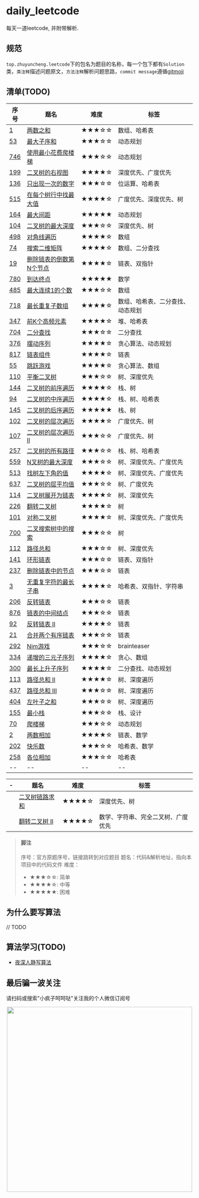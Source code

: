 # daily_leetcode

每天一道leetcode, 并附带解析.

## 规范

`top.zhuyuncheng.leetcode`下的包名为题目的名称，每一个包下都有`Solution`类，`类注释`描述问题原文，`方法注释`解析问题思路，`commit message`遵循[gitmoji](https://gitmoji.carloscuesta.me/)

## 清单(TODO)

| 序号 | 题名 | 难度 | 标签 |
| ----- | ----- | ----- | ----- |
| [1](https://leetcode.com/problemset/all/?search=1) | [两数之和](https://github.com/zhuyuncheng/daily_leetcode/blob/master/src/main/java/top/zhuyuncheng/leetcode/two_sum/Solution.java) | ★★★☆☆ | 数组、哈希表 |
| [53](https://leetcode.com/problemset/all/?search=53) | [最大子序和](https://github.com/zhuyuncheng/daily_leetcode/blob/master/src/main/java/top/zhuyuncheng/leetcode/maximum_subarray/Solution.java) | ★★★☆☆ | 动态规划 |
| [746](https://leetcode.com/problemset/all/?search=746)  | [使用最小花费爬楼梯](https://github.com/zhuyuncheng/daily_leetcode/blob/master/src/main/java/top/zhuyuncheng/leetcode/min_cost_climbing_stairs/Solution.java) | ★★★☆☆ | 动态规划 |
| [199](https://leetcode.com/problemset/all/?search=199)  | [二叉树的右视图](https://github.com/zhuyuncheng/daily_leetcode/blob/master/src/main/java/top/zhuyuncheng/leetcode/binary_tree_right_side_view/Solution.java) | ★★★★☆ | 深度优先、广度优先 |
| [136](https://leetcode.com/problemset/all/?search=136)  | [只出现一次的数字](https://github.com/zhuyuncheng/daily_leetcode/blob/master/src/main/java/top/zhuyuncheng/leetcode/single_number/Solution.java) | ★★★☆☆ | 位运算、哈希表 |
| [515](https://leetcode.com/problemset/all/?search=515)  | [在每个树行中找最大值](https://github.com/zhuyuncheng/daily_leetcode/blob/master/src/main/java/top/zhuyuncheng/leetcode/find_largest_value_in_each_tree_row/Solution.java) | ★★★★☆ | 广度优先、深度优先、树 |
| [164](https://leetcode.com/problemset/all/?search=164)  | [最大间距](https://github.com/zhuyuncheng/daily_leetcode/blob/master/src/main/java/top/zhuyuncheng/leetcode/maximum_gap/Solution.java) | ★★★★★ | 动态规划 |
| [104](https://leetcode.com/problemset/all/?search=104)  | [二叉树的最大深度](https://github.com/zhuyuncheng/daily_leetcode/blob/master/src/main/java/top/zhuyuncheng/leetcode/maximum_depth_of_binary_tree/Solution.java) | ★★★☆☆ | 深度优先、树 |
| [498](https://leetcode.com/problemset/all/?search=498)  | [对角线遍历](https://github.com/zhuyuncheng/daily_leetcode/blob/master/src/main/java/top/zhuyuncheng/leetcode/diagonal_traverse/Solution.java) | ★★★★☆ | 数组 |
| [74](https://leetcode.com/problemset/all/?search=74)  | [搜索二维矩阵](https://github.com/zhuyuncheng/daily_leetcode/blob/master/src/main/java/top/zhuyuncheng/leetcode/search_a_2d_matrix/Solution.java) | ★★★★☆ | 数组、二分查找 |
| [19](https://leetcode.com/problemset/all/?search=19)  | [删除链表的倒数第N个节点](https://github.com/zhuyuncheng/daily_leetcode/blob/master/src/main/java/top/zhuyuncheng/leetcode/remove_nth_node_from_end_of_list/Solution.java) | ★★★★☆ | 链表、双指针 |
| [780](https://leetcode.com/problemset/all/?search=780)  | [到达终点](https://github.com/zhuyuncheng/daily_leetcode/blob/master/src/main/java/top/zhuyuncheng/leetcode/reaching_points/Solution.java) | ★★★★★ | 数学 |
| [485](https://leetcode.com/problemset/all/?search=485)  | [最大连续1的个数](https://github.com/zhuyuncheng/daily_leetcode/blob/master/src/main/java/top/zhuyuncheng/leetcode/max_consecutive_ones/Solution.java) | ★★★☆☆ | 数组 |
| [718](https://leetcode.com/problemset/all/?search=718)  | [最长重复子数组](https://github.com/zhuyuncheng/daily_leetcode/blob/master/src/main/java/top/zhuyuncheng/leetcode/maximum_length_of_repeated_subarray/Solution.java) | ★★★★☆ | 数组、哈希表、二分查找、动态规划 |
| [347](https://leetcode.com/problemset/all/?search=347)  | [前K个高频元素](https://github.com/zhuyuncheng/daily_leetcode/blob/master/src/main/java/top/zhuyuncheng/leetcode/top_k_frequent_elements/Solution.java) | ★★★★☆ | 堆、哈希表 |
| [704](https://leetcode.com/problemset/all/?search=704)  | [二分查找](https://github.com/zhuyuncheng/daily_leetcode/blob/master/src/main/java/top/zhuyuncheng/leetcode/binary_search/Solution.java) | ★★★☆☆ | 二分查找 |
| [376](https://leetcode.com/problemset/all/?search=376)  | [摆动序列](https://github.com/zhuyuncheng/daily_leetcode/blob/master/src/main/java/top/zhuyuncheng/leetcode/wiggle_subsequence/Solution.java) | ★★★★☆ | 贪心算法、动态规划 |
| [817](https://leetcode.com/problemset/all/?search=817)  | [链表组件](https://github.com/zhuyuncheng/daily_leetcode/blob/master/src/main/java/top/zhuyuncheng/leetcode/linked_list_components/Solution.java) | ★★★★☆ | 链表 |
| [55](https://leetcode.com/problemset/all/?search=55)  | [跳跃游戏](https://github.com/zhuyuncheng/daily_leetcode/blob/master/src/main/java/top/zhuyuncheng/leetcode/jump_game/Solution.java) | ★★★★☆ | 贪心算法、数组 |
| [110](https://leetcode.com/problemset/all/?search=110)  | [平衡二叉树](https://github.com/zhuyuncheng/daily_leetcode/blob/master/src/main/java/top/zhuyuncheng/leetcode/balanced_binary_tree/Solution.java) | ★★★☆☆ | 树、深度优先 |
| [144](https://leetcode.com/problemset/all/?search=144)  | [二叉树的前序遍历](https://github.com/zhuyuncheng/daily_leetcode/blob/master/src/main/java/top/zhuyuncheng/leetcode/binary_tree_preorder_traversal/Solution.java) | ★★★★☆ | 栈、树 |
| [94](https://leetcode.com/problemset/all/?search=94)  | [二叉树的中序遍历](https://github.com/zhuyuncheng/daily_leetcode/blob/master/src/main/java/top/zhuyuncheng/leetcode/binary_tree_inorder_traversal/Solution.java) | ★★★★☆ | 栈、树、哈希表 |
| [145](https://leetcode.com/problemset/all/?search=145)  | [二叉树的后序遍历](https://github.com/zhuyuncheng/daily_leetcode/blob/master/src/main/java/top/zhuyuncheng/leetcode/binary_tree_postorder_traversal/Solution.java) | ★★★★★ | 栈、树 |
| [102](https://leetcode.com/problemset/all/?search=102)  | [二叉树的层次遍历](https://github.com/zhuyuncheng/daily_leetcode/blob/master/src/main/java/top/zhuyuncheng/leetcode/binary_tree_level_order_traversal/Solution.java) | ★★★★☆ | 广度优先、树 |
| [107](https://leetcode.com/problemset/all/?search=107)  | [二叉树的层次遍历 II](https://github.com/zhuyuncheng/daily_leetcode/blob/master/src/main/java/top/zhuyuncheng/leetcode/binary_tree_level_order_traversal_ii/Solution.java) | ★★★☆☆ | 广度优先、树 |
| [257](https://leetcode.com/problemset/all/?search=257)  | [二叉树的所有路径](https://github.com/zhuyuncheng/daily_leetcode/blob/master/src/main/java/top/zhuyuncheng/leetcode/binary_tree_paths/Solution.java) | ★★★☆☆ | 栈、树、哈希表 |
| [559](https://leetcode.com/problemset/all/?search=559)  | [N叉树的最大深度](https://github.com/zhuyuncheng/daily_leetcode/blob/master/src/main/java/top/zhuyuncheng/leetcode/maximum_depth_of_n_ary_tree/Solution.java) | ★★★☆☆ | 树、深度优先、广度优先 |
| [513](https://leetcode.com/problemset/all/?search=513)  | [找树左下角的值](https://github.com/zhuyuncheng/daily_leetcode/blob/master/src/main/java/top/zhuyuncheng/leetcode/find_bottom_left_tree_value/Solution.java) | ★★★★☆ | 树、深度优先、广度优先 |
| [637](https://leetcode.com/problemset/all/?search=637)  | [二叉树的层平均值](https://github.com/zhuyuncheng/daily_leetcode/blob/master/src/main/java/top/zhuyuncheng/leetcode/average_of_levels_in_binary_tree/Solution.java) | ★★★☆☆ | 树、广度优先 |
| [114](https://leetcode.com/problemset/all/?search=114)  | [二叉树展开为链表](https://github.com/zhuyuncheng/daily_leetcode/blob/master/src/main/java/top/zhuyuncheng/leetcode/flatten_binary_tree_to_linked_list/Solution.java) | ★★★★☆ | 树、深度优先 |
| [226](https://leetcode.com/problemset/all/?search=226)  | [翻转二叉树](https://github.com/zhuyuncheng/daily_leetcode/blob/master/src/main/java/top/zhuyuncheng/leetcode/invert_binary_tree/Solution.java) | ★★★★☆ | 树 |
| [101](https://leetcode.com/problemset/all/?search=101)  | [对称二叉树](https://github.com/zhuyuncheng/daily_leetcode/blob/master/src/main/java/top/zhuyuncheng/leetcode/symmetric_tree/Solution.java) | ★★★★☆ | 树、深度优先、广度优先 |
| [700](https://leetcode.com/problemset/all/?search=700)  | [二叉搜索树中的搜索](https://github.com/zhuyuncheng/daily_leetcode/blob/master/src/main/java/top/zhuyuncheng/leetcode/search_in_a_binary_search_tree/Solution.java) | ★★★☆☆ | 树 |
| [112](https://leetcode.com/problemset/all/?search=112)  | [路径总和](https://github.com/zhuyuncheng/daily_leetcode/blob/master/src/main/java/top/zhuyuncheng/leetcode/path_sum/Solution.java) | ★★★☆☆ | 树、深度优先 |
| [141](https://leetcode.com/problemset/all/?search=141)  | [环形链表](https://github.com/zhuyuncheng/daily_leetcode/blob/master/src/main/java/top/zhuyuncheng/leetcode/linked_list_cycle/Solution.java) | ★★★☆☆ | 链表、双指针 |
| [237](https://leetcode.com/problemset/all/?search=237)  | [删除链表中的节点](https://github.com/zhuyuncheng/daily_leetcode/blob/master/src/main/java/top/zhuyuncheng/leetcode/delete_node_in_a_linked_list/Solution.java) | ★★★☆☆ | 链表 |
| [3](https://leetcode.com/problemset/all/?search=3)  | [无重复字符的最长子串](https://github.com/zhuyuncheng/daily_leetcode/blob/master/src/main/java/top/zhuyuncheng/leetcode/longest_substring_without_repeating_characters/Solution.java) | ★★★★☆ | 哈希表、双指针、字符串 |
| [206](https://leetcode.com/problemset/all/?search=206)  | [反转链表](https://github.com/zhuyuncheng/daily_leetcode/blob/master/src/main/java/top/zhuyuncheng/leetcode/reverse_linked_list/Solution.java) | ★★★☆☆ | 链表 |
| [876](https://leetcode.com/problemset/all/?search=876)  | [链表的中间结点](https://github.com/zhuyuncheng/daily_leetcode/blob/master/src/main/java/top/zhuyuncheng/leetcode/middle_of_the_linked_list/Solution.java) | ★★★☆☆ | 链表 |
| [92](https://leetcode.com/problemset/all/?search=92)  | [反转链表 II](https://github.com/zhuyuncheng/daily_leetcode/blob/master/src/main/java/top/zhuyuncheng/leetcode/reverse_linked_list_ii/Solution.java) | ★★★★☆ | 链表 |
| [21](https://leetcode.com/problemset/all/?search=21)  | [合并两个有序链表](https://github.com/zhuyuncheng/daily_leetcode/blob/master/src/main/java/top/zhuyuncheng/leetcode/merge_two_sorted_lists/Solution.java) | ★★★☆☆ | 链表 |
| [292](https://leetcode.com/problemset/all/?search=292)  | [Nim游戏](https://github.com/zhuyuncheng/daily_leetcode/blob/master/src/main/java/top/zhuyuncheng/leetcode/nim_game/Solution.java) | ★★★☆☆ | brainteaser |
| [334](https://leetcode.com/problemset/all/?search=334)  | [递增的三元子序列](https://github.com/zhuyuncheng/daily_leetcode/blob/master/src/main/java/top/zhuyuncheng/leetcode/increasing_triplet_subsequence/Solution.java) | ★★★★☆ | 贪心、数组 |
| [300](https://leetcode.com/problemset/all/?search=300)  | [最长上升子序列](https://github.com/zhuyuncheng/daily_leetcode/blob/master/src/main/java/top/zhuyuncheng/leetcode/longest_increasing_subsequence/Solution.java) | ★★★★☆ | 二分查找、动态规划 |
| [113](https://leetcode.com/problemset/all/?search=113)  | [路径总和 II](https://github.com/zhuyuncheng/daily_leetcode/blob/master/src/main/java/top/zhuyuncheng/leetcode/path_sum_ii/Solution.java) | ★★★★☆ | 树、深度遍历 |
| [437](https://leetcode.com/problemset/all/?search=437)  | [路径总和 III](https://github.com/zhuyuncheng/daily_leetcode/blob/master/src/main/java/top/zhuyuncheng/leetcode/path_sum_iii/Solution.java) | ★★★☆☆ | 树、深度遍历 |
| [404](https://leetcode.com/problemset/all/?search=404)  | [左叶子之和](https://github.com/zhuyuncheng/daily_leetcode/blob/master/src/main/java/top/zhuyuncheng/leetcode/sum_of_left_leaves/Solution.java) | ★★★☆☆ | 树、深度遍历 |
| [155](https://leetcode.com/problemset/all/?search=155)  | [最小栈](https://github.com/zhuyuncheng/daily_leetcode/blob/master/src/main/java/top/zhuyuncheng/leetcode/min_stack/Solution.java) | ★★★☆☆ | 栈、设计 |
| [70](https://leetcode.com/problemset/all/?search=70)  | [爬楼梯](https://github.com/zhuyuncheng/daily_leetcode/blob/master/src/main/java/top/zhuyuncheng/leetcode/climbing_stairs/Solution.java) | ★★★☆☆ | 动态规划 |
| [2](https://leetcode.com/problemset/all/?search=2)  | [两数相加](https://github.com/zhuyuncheng/daily_leetcode/blob/master/src/main/java/top/zhuyuncheng/leetcode/add_two_numbers/Solution.java) | ★★★★☆ | 链表、数学 |
| [202](https://leetcode.com/problemset/all/?search=202)  | [快乐数](https://github.com/zhuyuncheng/daily_leetcode/blob/master/src/main/java/top/zhuyuncheng/leetcode/happy_number/Solution.java) | ★★★☆☆ | 哈希表、数学 |
| [258](https://leetcode.com/problemset/all/?search=258)  | [各位相加](https://github.com/zhuyuncheng/daily_leetcode/blob/master/src/main/java/top/zhuyuncheng/leetcode/add_digits/Solution.java) | ★★★☆☆ | 哈希表 |
| -- | -- | -- | -- |

| - | 题名 | 难度 | 标签 |
| ----- | ----- | ----- | ----- |
|  | [二叉树链路求和](https://github.com/zhuyuncheng/daily_leetcode/blob/master/src/main/java/top/zhuyuncheng/leetcode/binary_tree_link/Solution.java) | ★★★★☆ | 深度优先、树 |
|  | [翻转二叉树 II](https://github.com/zhuyuncheng/daily_leetcode/blob/master/src/main/java/top/zhuyuncheng/leetcode/invert_binary_tree_ii/Solution.java) | ★★★★☆ | 数学、字符串、完全二叉树、广度优先 |
> #### 脚注
>
> 序号：官方原题序号，链接跳转到对应题目
> 题名：代码&解析地址，指向本项目中的代码文件
> 难度：
> - ★★★☆☆: 简单
> - ★★★★☆: 中等
> - ★★★★★: 困难

## 为什么要写算法

 // TODO

## 算法学习(TODO) 

- [夜深人静写算法](https://blog.csdn.net/whereisherofrom/article/category/7370637)

## 最后骗一波关注

请扫码或搜索"小疯子呵呵哒"关注我的个人微信订阅号
<div align=center>
  <img src="https://zhuyuncheng.top/assets/weChatQRCode/2.jpeg" width = "500"/>
</div>
